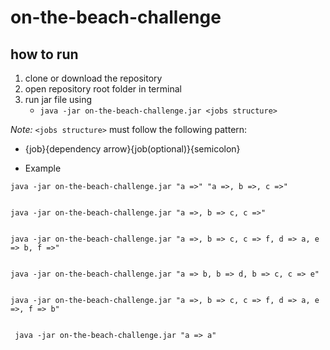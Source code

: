 # on-the-beach-challenge

## how to run
1. clone or download the repository
2. open repository root folder in terminal
3. run jar file using 
    -  `java -jar on-the-beach-challenge.jar <jobs structure>`

*Note:* `<jobs structure>` must follow the following pattern:
- {job}{dependency arrow}{job(optional)}{semicolon}

- Example

```
java -jar on-the-beach-challenge.jar "a =>" "a =>, b =>, c =>" 


java -jar on-the-beach-challenge.jar "a =>, b => c, c =>"


java -jar on-the-beach-challenge.jar "a =>, b => c, c => f, d => a, e => b, f =>"
                    
                    
java -jar on-the-beach-challenge.jar "a => b, b => d, b => c, c => e"
                    

java -jar on-the-beach-challenge.jar "a =>, b => c, c => f, d => a, e =>, f => b"
 
 
 java -jar on-the-beach-challenge.jar "a => a"
```